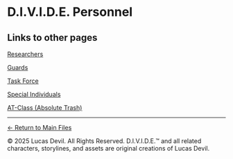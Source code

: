 # D.I.V.I.D.E. Personnel

## Links to other pages

[Researchers](researchers.md)

[Guards](guards.md)

[Task Force](task-force-list.md)

[Special Individuals](special-individuals.md)

[AT-Class (Absolute Trash)](at-class.md)

---

[← Return to Main Files](index.md)







© 2025 Lucas Devil. All Rights Reserved.
D.I.V.I.D.E.™ and all related characters, storylines, and assets are original creations of Lucas Devil.
